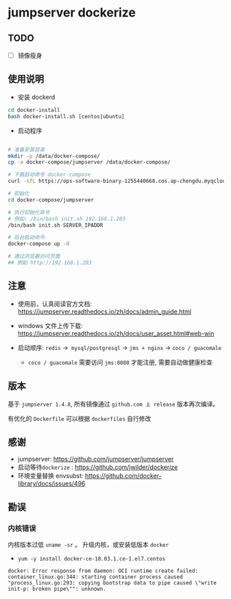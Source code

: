 # jumpserver dockerize

## TODO

- [ ] 镜像瘦身

## 使用说明

+ 安装 dockerd
```bash
cd docker-install
bash docker-install.sh [centos|ubuntu]
```

+ 启动程序
```bash

# 准备安装目录
mkdir -p /data/docker-compose/
cp -a docker-compose/jumpserver /data/docker-compose/

# 下载启动命令 docker-compose
curl -sfL https://ops-software-binary-1255440668.cos.ap-chengdu.myqcloud.com/docker-compose/1.24.0/docker-compose-$(uname -s)-$(uname -m) > /usr/local/bin/docker-compose && chmod +x /usr/local/bin/docker-compose 

# 初始化
cd docker-compose/jumpserver

# 执行初始化命令
# 例如: /bin/bash init.sh 192.168.1.203
/bin/bash init.sh SERVER_IPADDR

# 后台启动命令
docker-compose up -d

# 通过浏览器访问页面
## 例如 http://192.168.1.203

```

## 注意

+ 使用前，认真阅读官方文档: https://jumpserver.readthedocs.io/zh/docs/admin_guide.html

+ windows 文件上传下载: https://jumpserver.readthedocs.io/zh/docs/user_asset.html#web-win

+ 启动顺序: `redis` ->` mysql/postgresql` -> `jms + nginx` -> `coco / guacomale`
    + `coco / guacomale` 需要访问 `jms:8080` 才能注册, 需要自动做健康检查

## 版本

基于 `jumpserver 1.4.8`, 所有镜像通过 `github.com 上 release` 版本再次编译。

有优化的 `Dockerfile` 可以根据 `dockerfiles` 自行修改


## 感谢

+ jumpserver: https://github.com/jumpserver/jumpserver
+ 启动等待`dockerize` : https://github.com/jwilder/dockerize
+ 环境变量替换 envsubst: https://github.com/docker-library/docs/issues/496


## 勘误

### 内核错误

内核版本过低 `uname -sr` 。 升级内核，或安装低版本 `docker`

+ `yum -y install docker-ce-18.03.1.ce-1.el7.centos`

```
docker: Error response from daemon: OCI runtime create failed: container_linux.go:344: starting container process caused "process_linux.go:293: copying bootstrap data to pipe caused \"write init-p: broken pipe\"": unknown.
```
